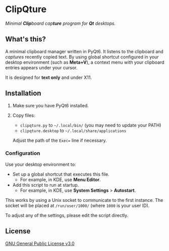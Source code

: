 # ClipQture

_Minimal **Clip**board cap**ture** program for **Qt** desktops._


## What's this?

A minimal clipboard manager written in PyQt6. It listens to the clipboard
and _captures_ recently copied text. By using global shortcut configured
in your desktop environment (such as **Meta+V**), a context menu with
your clipboard entries appears under your cursor.

It is designed for **text only** and under X11.


## Installation

1. Make sure you have PyQt6 installed.

2. Copy files:

    * `clipqture.py` to `~/.local/bin/` (you may need to update your PATH)
    * `clipqture.desktop` to `~/.local/share/applications`

    Adjust the path of the `Exec=` line if necessary.


### Configuration

Use your desktop environment to:

* Set up a global shortcut that executes this file.
    * For example, in KDE, use **Menu Editor**.
* Add this script to run at startup.
    * For example, in KDE, use **System Settings** > **Autostart**.

This works by using a Unix socket to communicate to the first instance.
The socket will be placed at `/run/user/1000/` (where `1000` is your user ID).

To adjust any of the settings, please edit the script directly.


## License

[GNU General Public License v3.0](LICENSE)
